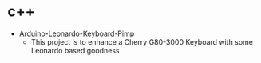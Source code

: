 # c++
- [Arduino-Leonardo-Keyboard-Pimp](https://github.com/Justblair/Arduino-Leonardo-Keyboard-Pimp)
  - This project is to enhance a Cherry G80-3000 Keyboard with some Leonardo based goodness
